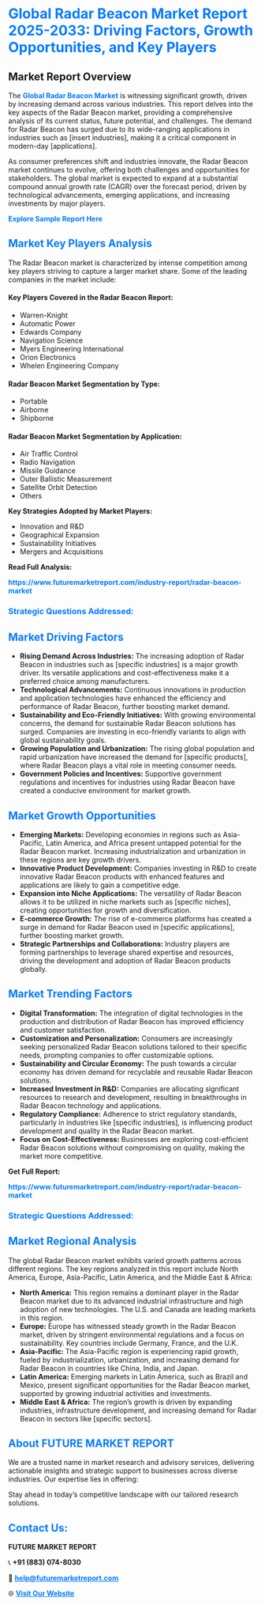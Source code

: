 <h1 style="color: #007BFF;">Global Radar Beacon Market Report 2025-2033: Driving Factors, Growth Opportunities, and Key Players</h1>

<section id="overview">
<h2>Market Report Overview</h2>
<p>The <a href="https://www.futuremarketreport.com/industry-report/radar-beacon-market" style="color: #007BFF; text-decoration: none;"><strong>Global Radar Beacon Market</strong></a> is witnessing significant growth, driven by increasing demand across various industries. This report delves into the key aspects of the Radar Beacon market, providing a comprehensive analysis of its current status, future potential, and challenges. The demand for Radar Beacon has surged due to its wide-ranging applications in industries such as [insert industries], making it a critical component in modern-day [applications].</p>
<p>As consumer preferences shift and industries innovate, the Radar Beacon market continues to evolve, offering both challenges and opportunities for stakeholders. The global market is expected to expand at a substantial compound annual growth rate (CAGR) over the forecast period, driven by technological advancements, emerging applications, and increasing investments by major players.</p>
</section>

<section id="overview">
<p><a href="https://www.futuremarketreport.com/request-sample/reportId=116222" style="color: #007BFF; text-decoration: none;"><strong>Explore Sample Report Here</strong></a></p>
</section>

<section id="key-players">
<h2 style="color: #007BFF;">Market Key Players Analysis</h2>
<p>The Radar Beacon market is characterized by intense competition among key players striving to capture a larger market share. Some of the leading companies in the market include:</p>
<h4>Key Players Covered in the Radar Beacon Report:</h4>
<ul><li>Warren-Knight</li><li>Automatic Power</li><li>Edwards Company</li><li>Navigation Science</li><li>Myers Engineering International</li><li>Orion Electronics</li><li>Whelen Engineering Company</li></ul>
<h4>Radar Beacon Market Segmentation by Type:</h4>
<ul><li>Portable</li><li>Airborne</li><li>Shipborne</li></ul>

<h4>Radar Beacon Market Segmentation by Application:</h4>
<ul><li>Air Traffic Control</li><li>Radio Navigation</li><li>Missile Guidance</li><li>Outer Ballistic Measurement</li><li>Satellite Orbit Detection</li><li>Others</li></ul>
<p><strong>Key Strategies Adopted by Market Players:</strong></p>
<ul>
<li>Innovation and R&D</li>
<li>Geographical Expansion</li>
<li>Sustainability Initiatives</li>
<li>Mergers and Acquisitions</li>
</ul>
</section>

<section>
<p><strong>Read Full Analysis: </strong></p><a href="https://www.futuremarketreport.com/industry-report/radar-beacon-market" style="color: #007BFF; text-decoration: none;"><strong>https://www.futuremarketreport.com/industry-report/radar-beacon-market</strong></a>
<h3 style="color: #007BFF;">Strategic Questions Addressed:</h3>
</section>

<section id="driving-factors">
<h2 style="color: #007BFF;">Market Driving Factors</h2>
<ul>
<li><strong>Rising Demand Across Industries:</strong> The increasing adoption of Radar Beacon in industries such as [specific industries] is a major growth driver. Its versatile applications and cost-effectiveness make it a preferred choice among manufacturers.</li>
<li><strong>Technological Advancements:</strong> Continuous innovations in production and application technologies have enhanced the efficiency and performance of Radar Beacon, further boosting market demand.</li>
<li><strong>Sustainability and Eco-Friendly Initiatives:</strong> With growing environmental concerns, the demand for sustainable Radar Beacon solutions has surged. Companies are investing in eco-friendly variants to align with global sustainability goals.</li>
<li><strong>Growing Population and Urbanization:</strong> The rising global population and rapid urbanization have increased the demand for [specific products], where Radar Beacon plays a vital role in meeting consumer needs.</li>
<li><strong>Government Policies and Incentives:</strong> Supportive government regulations and incentives for industries using Radar Beacon have created a conducive environment for market growth.</li>
</ul>
</section>

<section id="growth-opportunities">
<h2 style="color: #007BFF;">Market Growth Opportunities</h2>
<ul>
<li><strong>Emerging Markets:</strong> Developing economies in regions such as Asia-Pacific, Latin America, and Africa present untapped potential for the Radar Beacon market. Increasing industrialization and urbanization in these regions are key growth drivers.</li>
<li><strong>Innovative Product Development:</strong> Companies investing in R&D to create innovative Radar Beacon products with enhanced features and applications are likely to gain a competitive edge.</li>
<li><strong>Expansion into Niche Applications:</strong> The versatility of Radar Beacon allows it to be utilized in niche markets such as [specific niches], creating opportunities for growth and diversification.</li>
<li><strong>E-commerce Growth:</strong> The rise of e-commerce platforms has created a surge in demand for Radar Beacon used in [specific applications], further boosting market growth.</li>
<li><strong>Strategic Partnerships and Collaborations:</strong> Industry players are forming partnerships to leverage shared expertise and resources, driving the development and adoption of Radar Beacon products globally.</li>
</ul>
</section>

<section id="trending-factors">
<h2 style="color: #007BFF;">Market Trending Factors</h2>
<ul>
<li><strong>Digital Transformation:</strong> The integration of digital technologies in the production and distribution of Radar Beacon has improved efficiency and customer satisfaction.</li>
<li><strong>Customization and Personalization:</strong> Consumers are increasingly seeking personalized Radar Beacon solutions tailored to their specific needs, prompting companies to offer customizable options.</li>
<li><strong>Sustainability and Circular Economy:</strong> The push towards a circular economy has driven demand for recyclable and reusable Radar Beacon solutions.</li>
<li><strong>Increased Investment in R&D:</strong> Companies are allocating significant resources to research and development, resulting in breakthroughs in Radar Beacon technology and applications.</li>
<li><strong>Regulatory Compliance:</strong> Adherence to strict regulatory standards, particularly in industries like [specific industries], is influencing product development and quality in the Radar Beacon market.</li>
<li><strong>Focus on Cost-Effectiveness:</strong> Businesses are exploring cost-efficient Radar Beacon solutions without compromising on quality, making the market more competitive.</li>
</ul>
</section>

<section>
<p><strong>Get Full Report: </strong></p><a href="https://www.futuremarketreport.com/industry-report/radar-beacon-market" style="color: #007BFF; text-decoration: none;"><strong>https://www.futuremarketreport.com/industry-report/radar-beacon-market</strong></a>
<h3 style="color: #007BFF;">Strategic Questions Addressed:</h3>
</section>


<section id="regional-analysis">
<h2 style="color: #007BFF;">Market Regional Analysis</h2>
<p>The global Radar Beacon market exhibits varied growth patterns across different regions. The key regions analyzed in this report include North America, Europe, Asia-Pacific, Latin America, and the Middle East & Africa:</p>
<ul>
<li><strong>North America:</strong> This region remains a dominant player in the Radar Beacon market due to its advanced industrial infrastructure and high adoption of new technologies. The U.S. and Canada are leading markets in this region.</li>
<li><strong>Europe:</strong> Europe has witnessed steady growth in the Radar Beacon market, driven by stringent environmental regulations and a focus on sustainability. Key countries include Germany, France, and the U.K.</li>
<li><strong>Asia-Pacific:</strong> The Asia-Pacific region is experiencing rapid growth, fueled by industrialization, urbanization, and increasing demand for Radar Beacon in countries like China, India, and Japan.</li>
<li><strong>Latin America:</strong> Emerging markets in Latin America, such as Brazil and Mexico, present significant opportunities for the Radar Beacon market, supported by growing industrial activities and investments.</li>
<li><strong>Middle East & Africa:</strong> The region’s growth is driven by expanding industries, infrastructure development, and increasing demand for Radar Beacon in sectors like [specific sectors].</li>
</ul>
</section>

<footer>
<h2 style="color: #007BFF;">About FUTURE MARKET REPORT</h2>
<p>We are a trusted name in market research and advisory services, delivering actionable insights and strategic support to businesses across diverse industries. Our expertise lies in offering:</p>

<p>Stay ahead in today’s competitive landscape with our tailored research solutions.</p>

<h2 style="color: #007BFF;">Contact Us:</h2>
<p><strong>FUTURE MARKET REPORT</strong></p>
<p>📞 <strong>+91 (883) 074-8030</strong></p>
<p>📧 <strong><a href="mailto:help@futuremarketreport.com" style="color: #007BFF;">help@futuremarketreport.com</a></strong></p>
<p>🌐 <strong><a href="https://www.futuremarketreport.com/" style="color: #007BFF;">Visit Our Website</a></strong></p>
</footer>